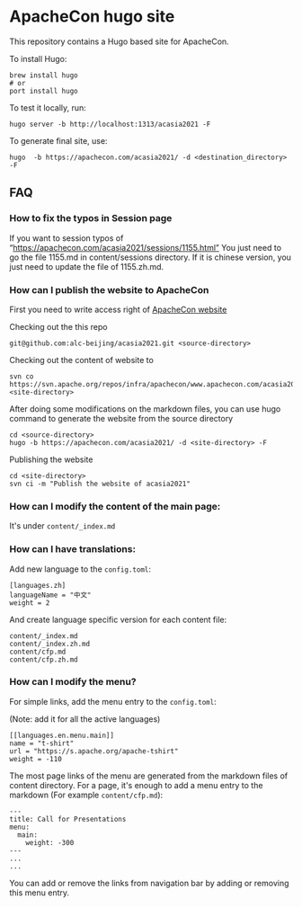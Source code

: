 # ApacheCon hugo site

This repository contains a Hugo based site for ApacheCon.

To install Hugo:

```
brew install hugo
# or
port install hugo
```

To test it locally, run:

```
hugo server -b http://localhost:1313/acasia2021 -F
```

To generate final site, use:


```
hugo  -b https://apachecon.com/acasia2021/ -d <destination_directory> -F
```

## FAQ

### How to fix the typos in Session page
If you want to session typos of “https://apachecon.com/acasia2021/sessions/1155.html”
You just need to go the file 1155.md in content/sessions directory.
If it is chinese version, you just need to update the file of 1155.zh.md.


### How can I publish the website to ApacheCon
First you need to write access right of [ApacheCon website](https://svn.apache.org/repos/infra/apachecon/www.apachecon.com/acasia2021/)

Checking out the this repo
```
git@github.com:alc-beijing/acasia2021.git <source-directory>
```

Checking out the content of website to <site-directory>
```
svn co https://svn.apache.org/repos/infra/apachecon/www.apachecon.com/acasia2021/ <site-directory>
```

After doing some modifications on the markdown files, you can use hugo command to generate the website from the source directory
```
cd <source-directory>
hugo -b https://apachecon.com/acasia2021/ -d <site-directory> -F
```

Publishing the website
```
cd <site-directory>
svn ci -m "Publish the website of acasia2021"
```

### How can I modify the content of the main page:

It's under `content/_index.md`

### How can I have translations:

Add new language to the `config.toml`:

```
[languages.zh]
languageName = "中文"
weight = 2
```

And create language specific version for each content file:

```
content/_index.md
content/_index.zh.md
content/cfp.md
content/cfp.zh.md
```

### How can I modify the menu?

For simple links, add the menu entry to the `config.toml`:

(Note: add it for all the active languages)

```
[[languages.en.menu.main]]
name = "t-shirt"
url = "https://s.apache.org/apache-tshirt"
weight = -110
```

The most page links of the menu are generated from the markdown files of content directory.
For a page, it's enough to add a menu entry to the markdown (For example `content/cfp.md`):

```
---
title: Call for Presentations
menu:
  main:
    weight: -300
---
...
...
```

You can add or remove the links from navigation bar by adding or removing this menu entry.
